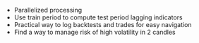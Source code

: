 - Parallelized processing
- Use train period to compute test period lagging indicators
- Practical way to log backtests and trades for easy navigation
- Find a way to manage risk of high volatility in 2 candles

